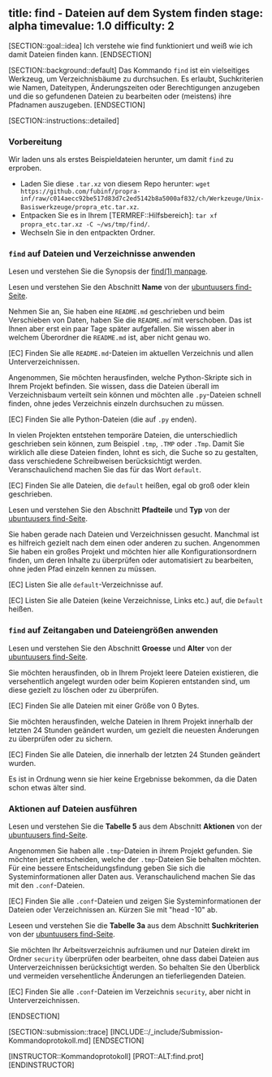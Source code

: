 title: find - Dateien auf dem System finden
stage: alpha
timevalue: 1.0
difficulty: 2
---

[SECTION::goal::idea]
Ich verstehe wie find funktioniert und weiß wie ich damit Dateien finden kann.
[ENDSECTION]

[SECTION::background::default]
Das Kommando `find` ist ein vielseitiges Werkzeug, um Verzeichnisbäume zu durchsuchen. 
Es erlaubt, Suchkriterien wie Namen, Dateitypen, Änderungszeiten oder Berechtigungen anzugeben
und die so gefundenen Dateien zu bearbeiten oder (meistens) ihre Pfadnamen auszugeben.
[ENDSECTION]

[SECTION::instructions::detailed]

### Vorbereitung

Wir laden uns als erstes Beispieldateien herunter, um damit `find` zu erproben.

- Laden Sie diese `.tar.xz` von diesem Repo herunter: 
    `wget https://github.com/fubinf/propra-inf/raw/c014aecc92be517d83d7c2ed5142b8a5000af832/ch/Werkzeuge/Unix-Basiswerkzeuge/propra_etc.tar.xz`.
- Entpacken Sie es in Ihrem [TERMREF::Hilfsbereich]: 
    `tar xf propra_etc.tar.xz -C ~/ws/tmp/find/`.
- Wechseln Sie in den entpackten Ordner.


### `find` auf Dateien und Verzeichnisse anwenden

Lesen und verstehen Sie die Synopsis der 
[find(1) manpage](https://manpages.debian.org/stable/findutils/find.1.en.html).

Lesen und verstehen Sie den Abschnitt **Name** von der 
[ubuntuusers find-Seite](https://wiki.ubuntuusers.de/find/).

Nehmen Sie an, Sie haben eine `README.md` geschrieben und beim Verschieben von Daten, 
haben Sie die `README.md`´mit verschoben.
Das ist Ihnen aber erst ein paar Tage später aufgefallen.
Sie wissen aber in welchem Überordner die `README.md` ist, aber nicht genau wo.

[EC] Finden Sie alle `README.md`-Dateien im aktuellen Verzeichnis und allen Unterverzeichnissen.

Angenommen, Sie möchten herausfinden, welche Python-Skripte sich in Ihrem Projekt befinden. 
Sie wissen, dass die Dateien überall im Verzeichnisbaum verteilt sein können und möchten 
alle `.py`-Dateien schnell finden, ohne jedes Verzeichnis einzeln durchsuchen zu müssen.

[EC] Finden Sie alle Python-Dateien (die auf `.py` enden).

In vielen Projekten entstehen temporäre Dateien, die unterschiedlich geschrieben sein können, 
zum Beispiel `.tmp`, `.TMP` oder `.Tmp`. 
Damit Sie wirklich alle diese Dateien finden, lohnt es sich, die Suche so zu gestalten, 
dass verschiedene Schreibweisen berücksichtigt werden.
Veranschaulichend machen Sie das für das Wort `default`.

[EC] Finden Sie alle Dateien, die `default` heißen, egal ob groß oder klein geschrieben.

Lesen und verstehen Sie den Abschnitt **Pfadteile** und **Typ** von der 
[ubuntuusers find-Seite](https://wiki.ubuntuusers.de/find/).

Sie haben gerade nach Dateien und Verzeichnissen gesucht. 
Manchmal ist es hilfreich gezielt nach dem einen oder anderen zu suchen.
Angenommen Sie haben ein großes Projekt und möchten hier alle Konfigurationsordnern finden, 
um deren Inhalte zu überprüfen oder automatisiert zu bearbeiten, 
ohne jeden Pfad einzeln kennen zu müssen.

[EC] Listen Sie alle `default`-Verzeichnisse auf.

[EC] Listen Sie alle Dateien (keine Verzeichnisse, Links etc.) auf, die `Default` heißen.


### `find` auf Zeitangaben und Dateiengrößen anwenden

Lesen und verstehen Sie den Abschnitt **Groesse** und **Alter** von der 
[ubuntuusers find-Seite](https://wiki.ubuntuusers.de/find/).

Sie möchten herausfinden, ob in Ihrem Projekt leere Dateien existieren, 
die versehentlich angelegt wurden oder beim Kopieren entstanden sind, 
um diese gezielt zu löschen oder zu überprüfen.

[EC] Finden Sie alle Dateien mit einer Größe von 0 Bytes.

Sie möchten herausfinden, welche Dateien in Ihrem Projekt innerhalb der letzten 24 Stunden geändert wurden, 
um gezielt die neuesten Änderungen zu überprüfen oder zu sichern.

[EC] Finden Sie alle Dateien, die innerhalb der letzten 24 Stunden geändert wurden.

Es ist in Ordnung wenn sie hier keine Ergebnisse bekommen, da die Daten schon etwas älter sind.

### Aktionen auf Dateien ausführen

Lesen und verstehen Sie die **Tabelle 5** aus dem Abschnitt **Aktionen** von der 
[ubuntuusers find-Seite](https://wiki.ubuntuusers.de/find/).

Angenommen Sie haben alle `.tmp`-Dateien in ihrem Projekt gefunden. 
Sie möchten jetzt entscheiden, welche der `.tmp`-Dateien Sie behalten möchten. 
Für eine bessere Entscheidungsfindung geben Sie sich die Systeminformationen aller Daten aus.
Veranschaulichend machen Sie das mit den `.conf`-Dateien.

[EC] Finden Sie alle `.conf`-Dateien 
    und zeigen Sie Systeminformationen der Dateien oder Verzeichnissen an.
    Kürzen Sie mit "head -10" ab.

Leseen und verstehen Sie die **Tabelle 3a** aus dem Abschnitt **Suchkriterien** von der 
[ubuntuusers find-Seite](https://wiki.ubuntuusers.de/find/).

Sie möchten Ihr Arbeitsverzeichnis aufräumen 
und nur Dateien direkt im Ordner `security` überprüfen oder bearbeiten, 
ohne dass dabei Dateien aus Unterverzeichnissen berücksichtigt werden. 
So behalten Sie den Überblick und vermeiden versehentliche Änderungen an tieferliegenden Dateien.

[EC] Finden Sie alle `.conf`-Dateien im Verzeichnis `security`, aber nicht in Unterverzeichnissen.

[ENDSECTION]

[SECTION::submission::trace]
[INCLUDE::/_include/Submission-Kommandoprotokoll.md]
[ENDSECTION]

[INSTRUCTOR::Kommandoprotokoll]
[PROT::ALT:find.prot]
[ENDINSTRUCTOR]

